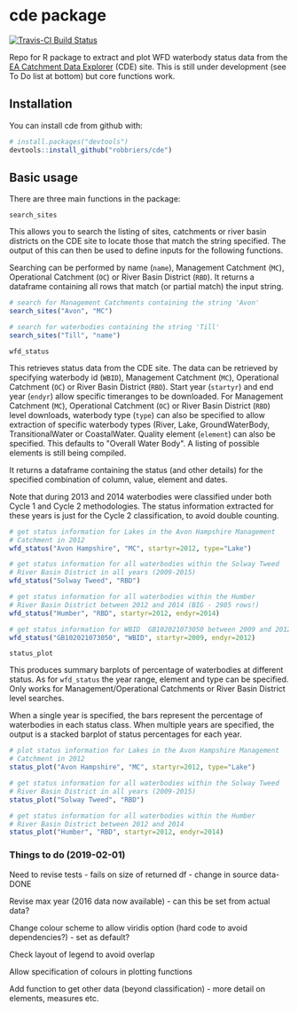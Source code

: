 
<!-- README.md is generated from README.Rmd. Please edit that file -->
cde package
===========

[![Travis-CI Build Status](https://travis-ci.org/robbriers/cde.svg?branch=master)](https://travis-ci.org/robbriers/cde)

Repo for R package to extract and plot WFD waterbody status data from the [EA Catchment Data Explorer](http://environment.data.gov.uk/catchment-planning/) (CDE) site. This is still under development (see To Do list at bottom) but core functions work.

Installation
------------

You can install cde from github with:

``` r
# install.packages("devtools")
devtools::install_github("robbriers/cde")
```

Basic usage
-----------

There are three main functions in the package:

`search_sites`

This allows you to search the listing of sites, catchments or river basin districts on the CDE site to locate those that match the string specified. The output of this can then be used to define inputs for the following functions.

Searching can be performed by name (`name`), Management Catchment (`MC`), Operational Catchment (`OC`) or River Basin District (`RBD`). It returns a dataframe containing all rows that match (or partial match) the input string.

``` r
# search for Management Catchments containing the string 'Avon'
search_sites("Avon", "MC")

# search for waterbodies containing the string 'Till'
search_sites("Till", "name")
```

`wfd_status`

This retrieves status data from the CDE site. The data can be retrieved by specifying waterbody id (`WBID`), Management Catchment (`MC`), Operational Catchment (`OC`) or River Basin District (`RBD`). Start year (`startyr`) and end year (`endyr`) allow specific timeranges to be downloaded. For Management Catchment (`MC`), Operational Catchment (`OC`) or River Basin District (`RBD`) level downloads, waterbody type (`type`) can also be specified to allow extraction of specific waterbody types (River, Lake, GroundWaterBody, TransitionalWater or CoastalWater. Quality element (`element`) can also be specified. This defaults to "Overall Water Body". A listing of possible elements is still being compiled.

It returns a dataframe containing the status (and other details) for the specified combination of column, value, element and dates.

Note that during 2013 and 2014 waterbodies were classified under both Cycle 1 and Cycle 2 methodologies. The status information extracted for these years is just for the Cycle 2 classification, to avoid double counting.

``` r
# get status information for Lakes in the Avon Hampshire Management 
# Catchment in 2012
wfd_status("Avon Hampshire", "MC", startyr=2012, type="Lake")

# get status information for all waterbodies within the Solway Tweed
# River Basin District in all years (2009-2015)
wfd_status("Solway Tweed", "RBD")

# get status information for all waterbodies within the Humber
# River Basin District between 2012 and 2014 (BIG - 2985 rows!)
wfd_status("Humber", "RBD", startyr=2012, endyr=2014)

# get status information for WBID  GB102021073050 between 2009 and 2012
wfd_status("GB102021073050", "WBID", startyr=2009, endyr=2012)
```

`status_plot`

This produces summary barplots of percentage of waterbodies at different status. As for `wfd_status` the year range, element and type can be specified. Only works for Management/Operational Catchments or River Basin District level searches.

When a single year is specified, the bars represent the percentage of waterbodies in each status class. When multiple years are specified, the output is a stacked barplot of status percentages for each year.

``` r
# plot status information for Lakes in the Avon Hampshire Management 
# Catchment in 2012
status_plot("Avon Hampshire", "MC", startyr=2012, type="Lake")

# get status information for all waterbodies within the Solway Tweed
# River Basin District in all years (2009-2015)
status_plot("Solway Tweed", "RBD")

# get status information for all waterbodies within the Humber
# River Basin District between 2012 and 2014
status_plot("Humber", "RBD", startyr=2012, endyr=2014)
```

### Things to do (2019-02-01)

Need to revise tests - fails on size of returned df - change in source data- DONE

Revise max year (2016 data now available) - can this be set from actual data?

Change colour scheme to allow viridis option (hard code to avoid dependencies?) - set as default?

Check layout of legend to avoid overlap

Allow specification of colours in plotting functions

Add function to get other data (beyond classification) - more detail on elements, measures etc.
